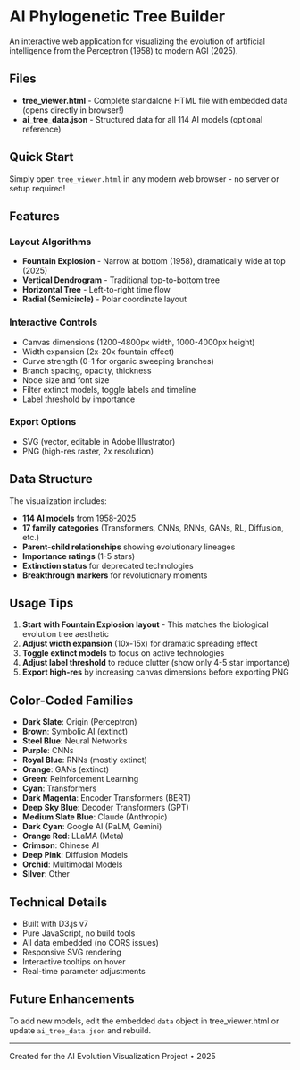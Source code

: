 # AI Phylogenetic Tree Builder

An interactive web application for visualizing the evolution of artificial intelligence from the Perceptron (1958) to modern AGI (2025).

## Files

- **tree_viewer.html** - Complete standalone HTML file with embedded data (opens directly in browser!)
- **ai_tree_data.json** - Structured data for all 114 AI models (optional reference)

## Quick Start

Simply open `tree_viewer.html` in any modern web browser - no server or setup required!

## Features

### Layout Algorithms
- **Fountain Explosion** - Narrow at bottom (1958), dramatically wide at top (2025)
- **Vertical Dendrogram** - Traditional top-to-bottom tree
- **Horizontal Tree** - Left-to-right time flow
- **Radial (Semicircle)** - Polar coordinate layout

### Interactive Controls
- Canvas dimensions (1200-4800px width, 1000-4000px height)
- Width expansion (2x-20x fountain effect)
- Curve strength (0-1 for organic sweeping branches)
- Branch spacing, opacity, thickness
- Node size and font size
- Filter extinct models, toggle labels and timeline
- Label threshold by importance

### Export Options
- SVG (vector, editable in Adobe Illustrator)
- PNG (high-res raster, 2x resolution)

## Data Structure

The visualization includes:
- **114 AI models** from 1958-2025
- **17 family categories** (Transformers, CNNs, RNNs, GANs, RL, Diffusion, etc.)
- **Parent-child relationships** showing evolutionary lineages
- **Importance ratings** (1-5 stars)
- **Extinction status** for deprecated technologies
- **Breakthrough markers** for revolutionary moments

## Usage Tips

1. **Start with Fountain Explosion layout** - This matches the biological evolution tree aesthetic
2. **Adjust width expansion** (10x-15x) for dramatic spreading effect
3. **Toggle extinct models** to focus on active technologies
4. **Adjust label threshold** to reduce clutter (show only 4-5 star importance)
5. **Export high-res** by increasing canvas dimensions before exporting PNG

## Color-Coded Families

- **Dark Slate**: Origin (Perceptron)
- **Brown**: Symbolic AI (extinct)
- **Steel Blue**: Neural Networks
- **Purple**: CNNs
- **Royal Blue**: RNNs (mostly extinct)
- **Orange**: GANs (extinct)
- **Green**: Reinforcement Learning
- **Cyan**: Transformers
- **Dark Magenta**: Encoder Transformers (BERT)
- **Deep Sky Blue**: Decoder Transformers (GPT)
- **Medium Slate Blue**: Claude (Anthropic)
- **Dark Cyan**: Google AI (PaLM, Gemini)
- **Orange Red**: LLaMA (Meta)
- **Crimson**: Chinese AI
- **Deep Pink**: Diffusion Models
- **Orchid**: Multimodal Models
- **Silver**: Other

## Technical Details

- Built with D3.js v7
- Pure JavaScript, no build tools
- All data embedded (no CORS issues)
- Responsive SVG rendering
- Interactive tooltips on hover
- Real-time parameter adjustments

## Future Enhancements

To add new models, edit the embedded `data` object in tree_viewer.html or update `ai_tree_data.json` and rebuild.

---

Created for the AI Evolution Visualization Project • 2025
